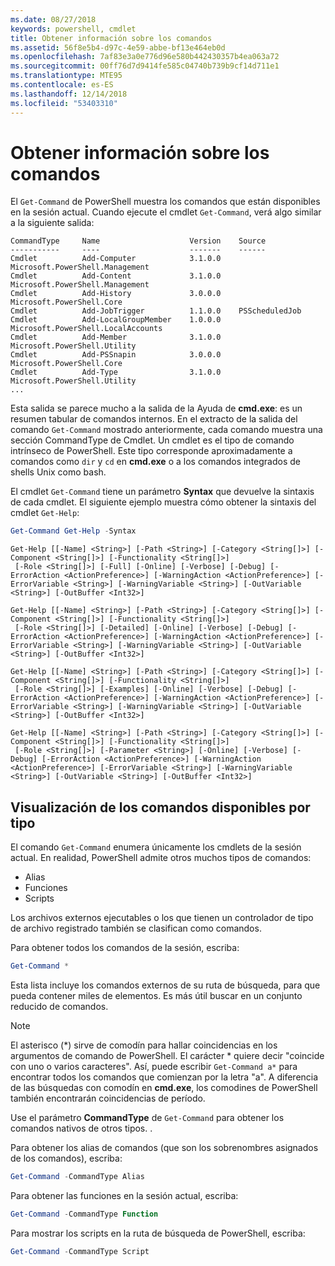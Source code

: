 ```yaml
---
ms.date: 08/27/2018
keywords: powershell, cmdlet
title: Obtener información sobre los comandos
ms.assetid: 56f8e5b4-d97c-4e59-abbe-bf13e464eb0d
ms.openlocfilehash: 7af83e3a0e776d96e580b442430357b4ea063a72
ms.sourcegitcommit: 00ff76d7d9414fe585c04740b739b9cf14d711e1
ms.translationtype: MTE95
ms.contentlocale: es-ES
ms.lasthandoff: 12/14/2018
ms.locfileid: "53403310"
---
```

# <a name="getting-information-about-commands"></a>Obtener información sobre los comandos

El `Get-Command` de PowerShell muestra los comandos que están disponibles en la sesión actual.
Cuando ejecute el cmdlet `Get-Command`, verá algo similar a la siguiente salida:

```output
CommandType     Name                    Version    Source
-----------     ----                    -------    ------
Cmdlet          Add-Computer            3.1.0.0    Microsoft.PowerShell.Management
Cmdlet          Add-Content             3.1.0.0    Microsoft.PowerShell.Management
Cmdlet          Add-History             3.0.0.0    Microsoft.PowerShell.Core
Cmdlet          Add-JobTrigger          1.1.0.0    PSScheduledJob
Cmdlet          Add-LocalGroupMember    1.0.0.0    Microsoft.PowerShell.LocalAccounts
Cmdlet          Add-Member              3.1.0.0    Microsoft.PowerShell.Utility
Cmdlet          Add-PSSnapin            3.0.0.0    Microsoft.PowerShell.Core
Cmdlet          Add-Type                3.1.0.0    Microsoft.PowerShell.Utility
...
```

Esta salida se parece mucho a la salida de la Ayuda de **cmd.exe**: es un resumen tabular de comandos internos. En el extracto de la salida del comando `Get-Command` mostrado anteriormente, cada comando muestra una sección CommandType de Cmdlet. Un cmdlet es el tipo de comando intrínseco de PowerShell. Este tipo corresponde aproximadamente a comandos como `dir` y `cd` en **cmd.exe** o a los comandos integrados de shells Unix como bash.

El cmdlet `Get-Command` tiene un parámetro **Syntax** que devuelve la sintaxis de cada cmdlet. El siguiente ejemplo muestra cómo obtener la sintaxis del cmdlet `Get-Help`:

```powershell
Get-Command Get-Help -Syntax
```

```output
Get-Help [[-Name] <String>] [-Path <String>] [-Category <String[]>] [-Component <String[]>] [-Functionality <String[]>]
 [-Role <String[]>] [-Full] [-Online] [-Verbose] [-Debug] [-ErrorAction <ActionPreference>] [-WarningAction <ActionPreference>] [-ErrorVariable <String>] [-WarningVariable <String>] [-OutVariable <String>] [-OutBuffer <Int32>]

Get-Help [[-Name] <String>] [-Path <String>] [-Category <String[]>] [-Component <String[]>] [-Functionality <String[]>]
 [-Role <String[]>] [-Detailed] [-Online] [-Verbose] [-Debug] [-ErrorAction <ActionPreference>] [-WarningAction <ActionPreference>] [-ErrorVariable <String>] [-WarningVariable <String>] [-OutVariable <String>] [-OutBuffer <Int32>]

Get-Help [[-Name] <String>] [-Path <String>] [-Category <String[]>] [-Component <String[]>] [-Functionality <String[]>]
 [-Role <String[]>] [-Examples] [-Online] [-Verbose] [-Debug] [-ErrorAction <ActionPreference>] [-WarningAction <ActionPreference>] [-ErrorVariable <String>] [-WarningVariable <String>] [-OutVariable <String>] [-OutBuffer <Int32>]

Get-Help [[-Name] <String>] [-Path <String>] [-Category <String[]>] [-Component <String[]>] [-Functionality <String[]>]
 [-Role <String[]>] [-Parameter <String>] [-Online] [-Verbose] [-Debug] [-ErrorAction <ActionPreference>] [-WarningAction <ActionPreference>] [-ErrorVariable <String>] [-WarningVariable <String>] [-OutVariable <String>] [-OutBuffer <Int32>]
```

## <a name="displaying-available-command-by-type"></a>Visualización de los comandos disponibles por tipo

El comando `Get-Command` enumera únicamente los cmdlets de la sesión actual. En realidad, PowerShell admite otros muchos tipos de comandos:

- Alias
- Funciones
- Scripts

Los archivos externos ejecutables o los que tienen un controlador de tipo de archivo registrado también se clasifican como comandos.

Para obtener todos los comandos de la sesión, escriba:

```powershell
Get-Command *
```

Esta lista incluye los comandos externos de su ruta de búsqueda, para que pueda contener miles de elementos.
Es más útil buscar en un conjunto reducido de comandos.

> [!NOTE]
> El asterisco (\*) sirve de comodín para hallar coincidencias en los argumentos de comando de PowerShell. El carácter \* quiere decir "coincide con uno o varios caracteres". Así, puede escribir `Get-Command a*` para encontrar todos los comandos que comienzan por la letra "a". A diferencia de las búsquedas con comodín en **cmd.exe**, los comodines de PowerShell también encontrarán coincidencias de período.

Use el parámetro **CommandType** de `Get-Command` para obtener los comandos nativos de otros tipos.
.

Para obtener los alias de comandos (que son los sobrenombres asignados de los comandos), escriba:

```powershell
Get-Command -CommandType Alias
```

Para obtener las funciones en la sesión actual, escriba:

```powershell
Get-Command -CommandType Function
```

Para mostrar los scripts en la ruta de búsqueda de PowerShell, escriba:

```powershell
Get-Command -CommandType Script
```